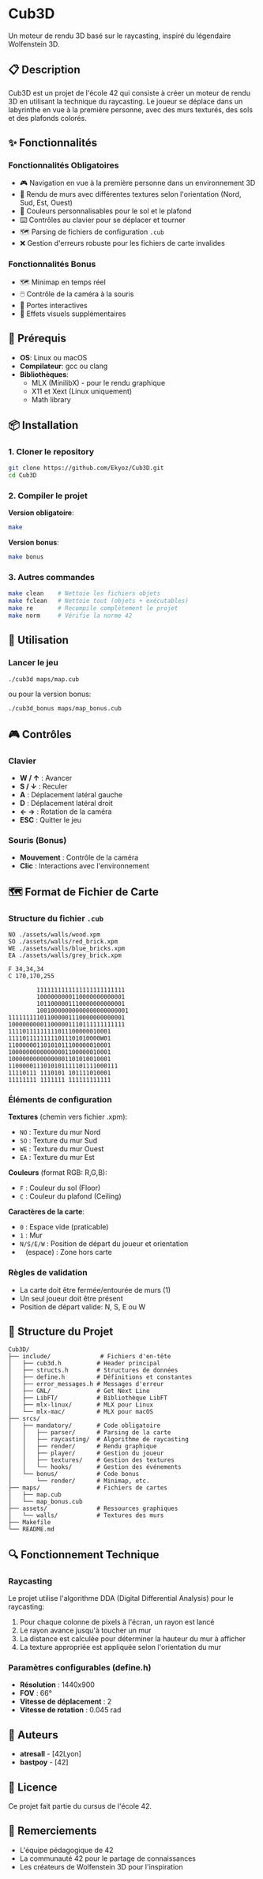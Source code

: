 # Cub3D

Un moteur de rendu 3D basé sur le raycasting, inspiré du légendaire Wolfenstein 3D.

## 📋 Description

Cub3D est un projet de l'école 42 qui consiste à créer un moteur de rendu 3D en utilisant la technique du raycasting. Le joueur se déplace dans un labyrinthe en vue à la première personne, avec des murs texturés, des sols et des plafonds colorés.

## ✨ Fonctionnalités

### Fonctionnalités Obligatoires
- 🎮 Navigation en vue à la première personne dans un environnement 3D
- 🧱 Rendu de murs avec différentes textures selon l'orientation (Nord, Sud, Est, Ouest)
- 🎨 Couleurs personnalisables pour le sol et le plafond
- ⌨️ Contrôles au clavier pour se déplacer et tourner
- 🗺️ Parsing de fichiers de configuration `.cub`
- ❌ Gestion d'erreurs robuste pour les fichiers de carte invalides

### Fonctionnalités Bonus
- 🗺️ Minimap en temps réel
- 🖱️ Contrôle de la caméra à la souris
- 🚪 Portes interactives
- 🎨 Effets visuels supplémentaires

## 🔧 Prérequis

- **OS**: Linux ou macOS
- **Compilateur**: gcc ou clang
- **Bibliothèques**:
  - MLX (MinilibX) - pour le rendu graphique
  - X11 et Xext (Linux uniquement)
  - Math library

## 📦 Installation

### 1. Cloner le repository
```bash
git clone https://github.com/Ekyoz/Cub3D.git
cd Cub3D
```

### 2. Compiler le projet

**Version obligatoire**:
```bash
make
```

**Version bonus**:
```bash
make bonus
```

### 3. Autres commandes
```bash
make clean    # Nettoie les fichiers objets
make fclean   # Nettoie tout (objets + exécutables)
make re       # Recompile complètement le projet
make norm     # Vérifie la norme 42
```

## 🚀 Utilisation

### Lancer le jeu
```bash
./cub3d maps/map.cub
```

ou pour la version bonus:
```bash
./cub3d_bonus maps/map_bonus.cub
```

## 🎮 Contrôles

### Clavier
- **W / ↑** : Avancer
- **S / ↓** : Reculer
- **A** : Déplacement latéral gauche
- **D** : Déplacement latéral droit
- **← →** : Rotation de la caméra
- **ESC** : Quitter le jeu

### Souris (Bonus)
- **Mouvement** : Contrôle de la caméra
- **Clic** : Interactions avec l'environnement

## 🗺️ Format de Fichier de Carte

### Structure du fichier `.cub`

```
NO ./assets/walls/wood.xpm
SO ./assets/walls/red_brick.xpm
WE ./assets/walls/blue_bricks.xpm
EA ./assets/walls/grey_brick.xpm

F 34,34,34
C 170,170,255

        1111111111111111111111111
        1000000000110000000000001
        1011000001110000000000001
        10010000000000000000000001
111111111011000001110000000000001
100000000011000001110111111111111
11110111111111011100000010001
11110111111111011101010000W01
11000000110101011100000010001
10000000000000001100000010001
10000000000000001101010010001
1100000111010101111101111000111
11110111 1110101 101111010001
11111111 1111111 111111111111
```

### Éléments de configuration

**Textures** (chemin vers fichier .xpm):
- `NO` : Texture du mur Nord
- `SO` : Texture du mur Sud
- `WE` : Texture du mur Ouest
- `EA` : Texture du mur Est

**Couleurs** (format RGB: R,G,B):
- `F` : Couleur du sol (Floor)
- `C` : Couleur du plafond (Ceiling)

**Caractères de la carte**:
- `0` : Espace vide (praticable)
- `1` : Mur
- `N/S/E/W` : Position de départ du joueur et orientation
- ` ` (espace) : Zone hors carte

### Règles de validation
- La carte doit être fermée/entourée de murs (1)
- Un seul joueur doit être présent
- Position de départ valide: N, S, E ou W

## 📁 Structure du Projet

```
Cub3D/
├── include/              # Fichiers d'en-tête
│   ├── cub3d.h          # Header principal
│   ├── structs.h        # Structures de données
│   ├── define.h         # Définitions et constantes
│   ├── error_messages.h # Messages d'erreur
│   ├── GNL/             # Get Next Line
│   ├── LibFT/           # Bibliothèque LibFT
│   ├── mlx-linux/       # MLX pour Linux
│   └── mlx-mac/         # MLX pour macOS
├── srcs/
│   ├── mandatory/       # Code obligatoire
│   │   ├── parser/      # Parsing de la carte
│   │   ├── raycasting/  # Algorithme de raycasting
│   │   ├── render/      # Rendu graphique
│   │   ├── player/      # Gestion du joueur
│   │   ├── textures/    # Gestion des textures
│   │   └── hooks/       # Gestion des événements
│   └── bonus/           # Code bonus
│       └── render/      # Minimap, etc.
├── maps/                # Fichiers de cartes
│   ├── map.cub
│   └── map_bonus.cub
├── assets/              # Ressources graphiques
│   └── walls/           # Textures des murs
├── Makefile
└── README.md
```

## 🔍 Fonctionnement Technique

### Raycasting
Le projet utilise l'algorithme DDA (Digital Differential Analysis) pour le raycasting:
1. Pour chaque colonne de pixels à l'écran, un rayon est lancé
2. Le rayon avance jusqu'à toucher un mur
3. La distance est calculée pour déterminer la hauteur du mur à afficher
4. La texture appropriée est appliquée selon l'orientation du mur

### Paramètres configurables (define.h)
- **Résolution** : 1440x900
- **FOV** : 66°
- **Vitesse de déplacement** : 2
- **Vitesse de rotation** : 0.045 rad

## 👥 Auteurs

- **atresall** - [42Lyon]
- **bastpoy** - [42]

## 📝 Licence

Ce projet fait partie du cursus de l'école 42.

## 🙏 Remerciements

- L'équipe pédagogique de 42
- La communauté 42 pour le partage de connaissances
- Les créateurs de Wolfenstein 3D pour l'inspiration